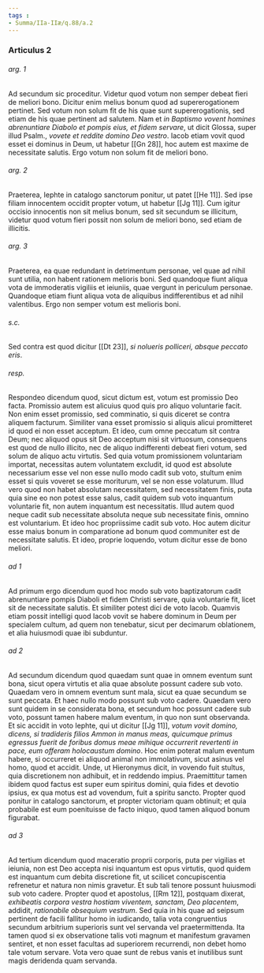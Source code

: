 ```yaml
---
tags : 
- Summa/IIa-IIæ/q.88/a.2
---
```


### Articulus 2

###### arg. 1
Ad secundum sic proceditur. Videtur quod votum non semper debeat fieri de meliori bono. Dicitur enim melius bonum quod ad supererogationem pertinet. Sed votum non solum fit de his quae sunt supererogationis, sed etiam de his quae pertinent ad salutem. Nam et *in Baptismo vovent homines abrenuntiare Diabolo et pompis eius, et fidem servare*, ut dicit Glossa, super illud Psalm., *vovete et reddite domino Deo vestro*. Iacob etiam vovit quod esset ei dominus in Deum, ut habetur [[Gn 28]], hoc autem est maxime de necessitate salutis. Ergo votum non solum fit de meliori bono.

###### arg. 2
Praeterea, Iephte in catalogo sanctorum ponitur, ut patet [[He 11]]. Sed ipse filiam innocentem occidit propter votum, ut habetur [[Jg 11]]. Cum igitur occisio innocentis non sit melius bonum, sed sit secundum se illicitum, videtur quod votum fieri possit non solum de meliori bono, sed etiam de illicitis.

###### arg. 3
Praeterea, ea quae redundant in detrimentum personae, vel quae ad nihil sunt utilia, non habent rationem melioris boni. Sed quandoque fiunt aliqua vota de immoderatis vigiliis et ieiuniis, quae vergunt in periculum personae. Quandoque etiam fiunt aliqua vota de aliquibus indifferentibus et ad nihil valentibus. Ergo non semper votum est melioris boni.

###### s.c.
Sed contra est quod dicitur [[Dt 23]], *si nolueris polliceri, absque peccato eris*.

###### resp.
Respondeo dicendum quod, sicut dictum est, votum est promissio Deo facta. Promissio autem est alicuius quod quis pro aliquo voluntarie facit. Non enim esset promissio, sed comminatio, si quis diceret se contra aliquem facturum. Similiter vana esset promissio si aliquis alicui promitteret id quod ei non esset acceptum. Et ideo, cum omne peccatum sit contra Deum; nec aliquod opus sit Deo acceptum nisi sit virtuosum, consequens est quod de nullo illicito, nec de aliquo indifferenti debeat fieri votum, sed solum de aliquo actu virtutis. Sed quia votum promissionem voluntariam importat, necessitas autem voluntatem excludit, id quod est absolute necessarium esse vel non esse nullo modo cadit sub voto, stultum enim esset si quis voveret se esse moriturum, vel se non esse volaturum. Illud vero quod non habet absolutam necessitatem, sed necessitatem finis, puta quia sine eo non potest esse salus, cadit quidem sub voto inquantum voluntarie fit, non autem inquantum est necessitatis. Illud autem quod neque cadit sub necessitate absoluta neque sub necessitate finis, omnino est voluntarium. Et ideo hoc propriissime cadit sub voto. Hoc autem dicitur esse maius bonum in comparatione ad bonum quod communiter est de necessitate salutis. Et ideo, proprie loquendo, votum dicitur esse de bono meliori.

###### ad 1
Ad primum ergo dicendum quod hoc modo sub voto baptizatorum cadit abrenuntiare pompis Diaboli et fidem Christi servare, quia voluntarie fit, licet sit de necessitate salutis. Et similiter potest dici de voto Iacob. Quamvis etiam possit intelligi quod Iacob vovit se habere dominum in Deum per specialem cultum, ad quem non tenebatur, sicut per decimarum oblationem, et alia huiusmodi quae ibi subduntur.

###### ad 2
Ad secundum dicendum quod quaedam sunt quae in omnem eventum sunt bona, sicut opera virtutis et alia quae absolute possunt cadere sub voto. Quaedam vero in omnem eventum sunt mala, sicut ea quae secundum se sunt peccata. Et haec nullo modo possunt sub voto cadere. Quaedam vero sunt quidem in se considerata bona, et secundum hoc possunt cadere sub voto, possunt tamen habere malum eventum, in quo non sunt observanda. Et sic accidit in voto Iephte, qui ut dicitur [[Jg 11]], *votum vovit domino, dicens, si tradideris filios Ammon in manus meas, quicumque primus egressus fuerit de foribus domus meae mihique occurrerit revertenti in pace, eum offeram holocaustum domino*. Hoc enim poterat malum eventum habere, si occurreret ei aliquod animal non immolativum, sicut asinus vel homo, quod et accidit. Unde, ut Hieronymus dicit, in vovendo fuit stultus, quia discretionem non adhibuit, et in reddendo impius. Praemittitur tamen ibidem quod factus est super eum spiritus domini, quia fides et devotio ipsius, ex qua motus est ad vovendum, fuit a spiritu sancto. Propter quod ponitur in catalogo sanctorum, et propter victoriam quam obtinuit; et quia probabile est eum poenituisse de facto iniquo, quod tamen aliquod bonum figurabat.

###### ad 3
Ad tertium dicendum quod maceratio proprii corporis, puta per vigilias et ieiunia, non est Deo accepta nisi inquantum est opus virtutis, quod quidem est inquantum cum debita discretione fit, ut scilicet concupiscentia refrenetur et natura non nimis gravetur. Et sub tali tenore possunt huiusmodi sub voto cadere. Propter quod et apostolus, [[Rm 12]], postquam dixerat, *exhibeatis corpora vestra hostiam viventem, sanctam, Deo placentem*, addidit, *rationabile obsequium vestrum*. Sed quia in his quae ad seipsum pertinent de facili fallitur homo in iudicando, talia vota congruentius secundum arbitrium superioris sunt vel servanda vel praetermittenda. Ita tamen quod si ex observatione talis voti magnum et manifestum gravamen sentiret, et non esset facultas ad superiorem recurrendi, non debet homo tale votum servare. Vota vero quae sunt de rebus vanis et inutilibus sunt magis deridenda quam servanda.


